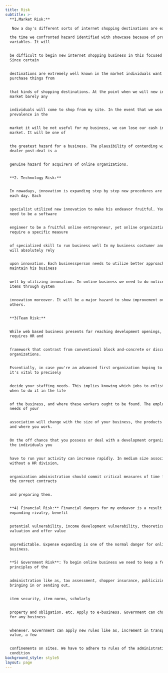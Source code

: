 ```yaml
---
title: Risk
subtitle: >-
  **1.Market Risk:**

   Now a day's different sorts of internet shopping destinations are existing in the market. Some of

  the time we confronted hazard identified with showcase because of progress of
  variables. It will


  be difficult to begin new internet shopping business in this focused market.
  Since certain


  destinations are extremely well known in the market individuals want to
  purchase things from


  that kinds of shopping destinations. At the point when we will new in the
  market barely any


  individuals will come to shop from my site. In the event that we won't pick up
  prevalence in the


  market it will be not useful for my business, we can lose our cash in the
  market. It will be one of


  the greatest hazard for a business. The plausibility of contending with the
  dealer post-deal is a


  genuine hazard for acquirers of online organizations.


  **2. Technology Risk:**


  In nowadays, innovation is expanding step by step new procedures are delivered
  each day. Each


  specialist utilized new innovation to make his endeavor fruitful. You don't
  need to be a software


  engineer to be a fruitful online entrepreneur, yet online organizations do
  require a specific measure


  of specialized skill to run business well In my business costumer and dealers
  will absolutely rely


  upon innovation. Each businessperson needs to utilize better approaches to
  maintain his business


  well by utilizing innovation. In online business we need to do notice for my
  items through system


  innovation moreover. It will be a major hazard to show improvement over
  others.


  **3)Team Risk:**


  While web based business presents far reaching development openings, it
  requires HR and


  framework that contrast from conventional block and-concrete or discount
  organizations.


  Essentially, in case you're an advanced first organization hoping to scale,
  it's vital to precisely


  decide your staffing needs. This implies knowing which jobs to enlist for,
  when to do it in the life


  of the business, and where these workers ought to be found. The employing
  needs of your


  association will change with the size of your business, the products you sell,
  and where you work.


  On the off chance that you possess or deal with a development organization,
  the individuals you


  have to run your activity can increase rapidly. In medium size associations
  without a HR division,


  organization administration should commit critical measures of time finding
  the correct contracts


  and preparing them.


  **4) Financial Risk:** Financial dangers for my endeavor is a result of
  expanding rivalry, benefit


  potential vulnerability, income development vulnerability, theoretical
  valuation and offer value


  unpredictable. Expense expanding is one of the normal danger for online
  business.


  **5) Government Risk**: To begin online business we need to keep a few
  principles of the


  administration like as, tax assessment, shopper insurance, publicizing,
  bringing in or sending out,


  item security, item norms, scholarly


  property and obligation, etc. Apply to e-business. Government can change rules
  for any business


  whenever. Government can apply new rules like as, increment in transportation
  value, a few


  confinements on sites. We have to adhere to rules of the administration in any
  condition
background_style: style5
layout: page
---
```


